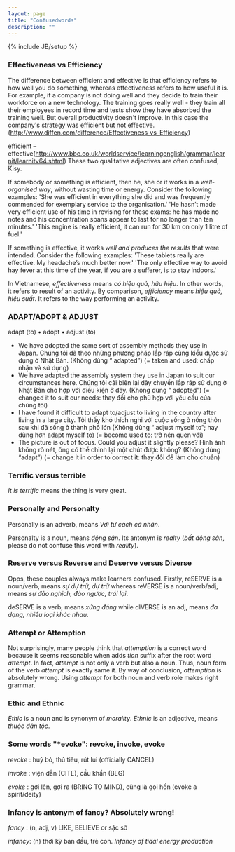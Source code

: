 ```yaml
---
layout: page
title: "Confusedwords"
description: ""
---
```

{% include JB/setup %}
### Effectiveness vs Efficiency
The difference between efficient and effective is that efficiency refers to how well you do something, whereas effectiveness refers to how useful it is.
For example, if a company is not doing well and they decide to train their workforce on a new technology. The training goes really well - they train all their employees in record time and tests show they have absorbed the training well. But overall productivity doesn't improve. In this case the company's strategy was efficient but not effective. (http://www.diffen.com/difference/Effectiveness_vs_Efficiency)

efficient – effective(http://www.bbc.co.uk/worldservice/learningenglish/grammar/learnit/learnitv64.shtml)
These two qualitative adjectives are often confused, Kisy. 

If somebody or something is efficient, then he, she or it works in a _well-organised way_, without wasting time or energy. Consider the following examples:
'She was efficient in everything she did and was frequently commended for exemplary service to the organisation.'
'He hasn’t made very efficient use of his time in revising for these exams: he has made no notes and his concentration spans appear to last for no longer than ten minutes.'
'This engine is really efficient, it can run for 30 km on only 1 litre of fuel.'


If something is effective, it works _well and produces the results_ that were intended. Consider the following examples:
'These tablets really are effective. My headache’s much better now.'
'The only effective way to avoid hay fever at this time of the year, if you are a sufferer, is to stay indoors.'

In Vietnamese, *effectiveness* means *có hiệu quả, hữu hiệu*. In other words, it refers to result of an activity. By comparison, *efficiency* means *hiệu quả, hiệu suất*. It refers to the way performing an activity. 


### ADAPT/ADOPT & ADJUST

adapt (to) • adopt • adjust (to)
- We have adopted the same sort of assembly methods they use in Japan.
Chúng tôi đã theo những phương pháp lắp ráp cùng kiểu được sử dụng ở Nhật Bản.
(Không dùng “ adapted”)
(= taken and used: chấp nhận và sử dụng)
- We have adapted the assembly system they use in Japan to suit our circumstances here.
Chúng tôi cải biên lại dây chuyền lắp ráp sử dụng ở Nhật Bản cho hợp với điều kiện ở đây.
(Không dùng “ adopted”)
(= changed it to suit our needs: thay đổi cho phù hợp với yêu cầu của chúng tôi)
- I have found it difficult to adapt to/adjust to living in the country after living in a large city.
Tôi thấy khó thích nghi với cuộc sống ở nông thôn sau khi đã sống ở thành phố lớn
(Không dùng “ adjust myself to”; hay dùng hơn adapt myself to)
(= become used to: trở nên quen với)
- The picture is out of focus. Could you adjust it slightly please?
Hình ảnh không rõ nét, ông có thể chỉnh lại một chút được không?
(Không dùng “adapt”)
(= change it in order to correct it: thay đổi để làm cho chuẩn)

### Terrific versus terrible
_It is terrific_ means the thing is very great.

### Personally and Personalty
Personally is an adverb, means _Với tư cách cá nhân_.

Personalty is a noun, means _động sản_. Its antonym is _realty_ (*bất động sản*, please do not confuse this word with *reality*).

### Reserve versus Reverse and Deserve versus Diverse
Opps, these couples always make learners confused. 
Firstly, reSERVE is a noun/verb, means *sự dự trữ, dự trữ* whereas reVERSE is a noun/verb/adj, means *sự đảo nghịch, đảo ngược, trái lại*.

deSERVE is a verb, means *xứng đáng* while dIVERSE is an adj, means *đa dạng, nhiều loại khác nhau*.


### Attempt or Attemption
Not surprisingly, many people think that _attemption_ is a correct word because it seems reasonable when adds _tion_ suffix after the root word _attempt_. In fact, _attempt_ is not only a verb but also a noun. Thus, noun form of the verb _attempt_ is exactly same it. By way of conclusion, _attemption_ is absolutely wrong. Using _attempt_ for both noun and verb role makes right grammar. 

### Ethic and Ethnic
_Ethic_ is a noun and is synonym of _morality_. _Ethnic_ is an adjective, means _thuộc dân tộc_. 



### Some words "*evoke": revoke, invoke, evoke
*revoke* : huỷ bỏ, thủ tiêu, rút lui (officially CANCEL)

*invoke* : viện dẫn (CITE), cầu khẩn (BEG)

*evoke* : gợi lên, gợi ra (BRING TO MIND), cũng là gọi hồn (evoke a spirit/deity)

### Infancy is antonym of fancy? Absolutely wrong!
*fancy* : (n, adj, v) LIKE, BELIEVE or sặc sỡ

*infancy*: (n) thời kỳ ban đầu, trẻ con. _Infancy of tidal energy production_

